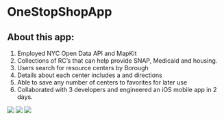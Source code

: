 # OneStopShopApp
## About this app:

1. Employed NYC Open Data API and MapKit
2. Collections of RC’s that can help provide SNAP, Medicaid and housing. 
3. Users search for resource centers by Borough
4. Details about each center includes a and directions 
5. Able to save any number of centers to favorites for later use
6. Collaborated with 3 developers and engineered an iOS mobile app in 2 days.

![](map.gif)
![](direction.gif)
![](mapdetails.gif)
